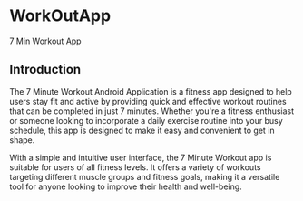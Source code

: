 # WorkOutApp
7 Min Workout App


## Introduction
The 7 Minute Workout Android Application is a fitness app designed to help users stay fit and active by providing quick and effective workout routines that can be completed in just 7 minutes. Whether you're a fitness enthusiast or someone looking to incorporate a daily exercise routine into your busy schedule, this app is designed to make it easy and convenient to get in shape.

With a simple and intuitive user interface, the 7 Minute Workout app is suitable for users of all fitness levels. It offers a variety of workouts targeting different muscle groups and fitness goals, making it a versatile tool for anyone looking to improve their health and well-being.
